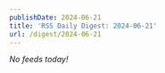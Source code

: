 ```yaml
---
publishDate: 2024-06-21
title: 'RSS Daily Digest: 2024-06-21'
url: /digest/2024-06-21
---
```


_No feeds today!_
